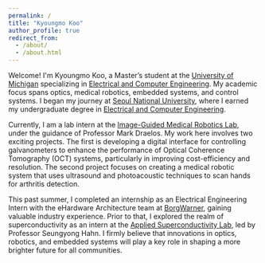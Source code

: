 ```yaml
---
permalink: /
title: "Kyoungmo Koo"
author_profile: true
redirect_from: 
  - /about/
  - /about.html
---
```


Welcome! I'm Kyoungmo Koo, a Master’s student at the [University of Michigan](https://umich.edu/) specializing in [Electrical and Computer Engineering](https://ece.engin.umich.edu/). My academic focus spans optics, medical robotics, embedded systems, and control systems. I began my journey at [Seoul National University](https://en.snu.ac.kr/index.html), where I earned my undergraduate degree in [Electrical and Computer Engineering](http://ee.snu.ac.kr/en). 

Currently, I am a lab intern at the [Image-Guided Medical Robotics Lab](https://medical.robotics.umich.edu/), under the guidance of Professor Mark Draelos. My work here involves two exciting projects. The first is developing a digital interface for controlling galvanometers to enhance the performance of Optical Coherence Tomography (OCT) systems, particularly in improving cost-efficiency and resolution. The second project focuses on creating a medical robotic system that uses ultrasound and photoacoustic techniques to scan hands for arthritis detection. 

This past summer, I completed an internship as an Electrical Engineering Intern with the eHardware Architecture team at [BorgWarner](https://www.borgwarner.com/home), gaining valuable industry experience. Prior to that, I explored the realm of superconductivity as an intern at the [Applied Superconductivity Lab](http://asl.snu.ac.kr/), led by Professor Seungyong Hahn. I firmly believe that innovations in optics, robotics, and embedded systems will play a key role in shaping a more brighter future for all communities.